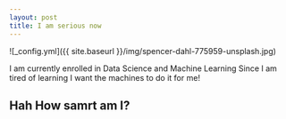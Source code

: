 ```yaml
---
layout: post
title: I am serious now
---
```


![_config.yml]({{ site.baseurl }}/img/spencer-dahl-775959-unsplash.jpg)
<p>
I am currently enrolled in Data Science and Machine Learning
Since I am tired of learning I want the machines to do it for me! 

<h2>Hah How samrt am I?</h2>
